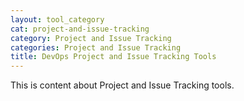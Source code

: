 ```yaml
---
layout: tool_category
cat: project-and-issue-tracking
category: Project and Issue Tracking
categories: Project and Issue Tracking
title: DevOps Project and Issue Tracking Tools
---
```

This is content about Project and Issue Tracking tools.